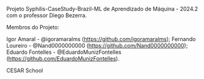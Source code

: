 Projeto Syphilis-CaseStudy-Brazil-ML de Aprendizado de Máquina - 2024.2 com o professor Diego Bezerra.

Membros do Projeto:

Igor Amaral - @igoramaralms (https://github.com/igoramaralms);
Fernando Loureiro - @Nand0000000000 (https://github.com/Nand0000000000);
Eduardo Fontelles - @EduardoMunizFontelles (https://github.com/EduardoMunizFontelles).

CESAR School
